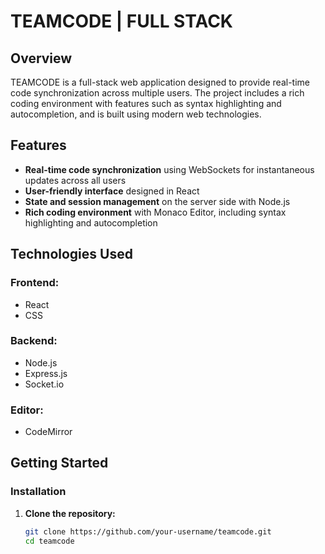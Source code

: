 # **TEAMCODE | FULL STACK**

## **Overview**

TEAMCODE is a full-stack web application designed to provide real-time code synchronization across multiple users. The project includes a rich coding environment with features such as syntax highlighting and autocompletion, and is built using modern web technologies.

## **Features**

- **Real-time code synchronization** using WebSockets for instantaneous updates across all users
- **User-friendly interface** designed in React
- **State and session management** on the server side with Node.js
- **Rich coding environment** with Monaco Editor, including syntax highlighting and autocompletion

## **Technologies Used**

### **Frontend:**

- React
- CSS

### **Backend:**

- Node.js
- Express.js
- Socket.io

### **Editor:**

- CodeMirror

## **Getting Started**

### **Installation**

1. **Clone the repository:**
   ```bash
   git clone https://github.com/your-username/teamcode.git
   cd teamcode
